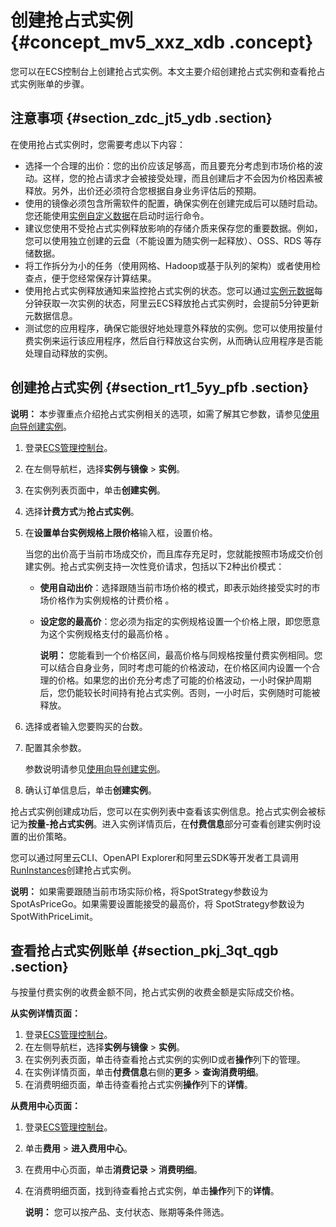# 创建抢占式实例 {#concept_mv5_xxz_xdb .concept}

您可以在ECS控制台上创建抢占式实例。本文主要介绍创建抢占式实例和查看抢占式实例账单的步骤。

## 注意事项 {#section_zdc_jt5_ydb .section}

在使用抢占式实例时，您需要考虑以下内容：

-   选择一个合理的出价：您的出价应该足够高，而且要充分考虑到市场价格的波动。这样，您的抢占请求才会被接受处理，而且创建后才不会因为价格因素被释放。另外，出价还必须符合您根据自身业务评估后的预期。
-   使用的镜像必须包含所需软件的配置，确保实例在创建完成后可以随时启动。您还能使用[实例自定义数据](../intl.zh-CN/实例/管理实例/使用实例自定义数据/生成实例自定义数据.md#)在启动时运行命令。
-   建议您使用不受抢占式实例释放影响的存储介质来保存您的重要数据。例如，您可以使用独立创建的云盘（不能设置为随实例一起释放）、OSS、RDS 等存储数据。
-   将工作拆分为小的任务（使用网格、Hadoop或基于队列的架构）或者使用检查点，便于您经常保存计算结果。
-   使用抢占式实例释放通知来监控抢占式实例的状态。您可以通过[实例元数据](../intl.zh-CN/实例/管理实例/使用实例元数据/什么是实例元数据.md#)每分钟获取一次实例的状态，阿里云ECS释放抢占式实例时，会提前5分钟更新元数据信息。
-   测试您的应用程序，确保它能很好地处理意外释放的实例。您可以使用按量付费实例来运行该应用程序，然后自行释放这台实例，从而确认应用程序是否能处理自动释放的实例。

## 创建抢占式实例 {#section_rt1_5yy_pfb .section}

**说明：** 本步骤重点介绍抢占式实例相关的选项，如需了解其它参数，请参见[使用向导创建实例](intl.zh-CN/实例/创建实例/使用向导创建实例.md#)。

1.  登录[ECS管理控制台](https://ecs.console.aliyun.com)。
2.  在左侧导航栏，选择**实例与镜像** \> **实例**。
3.  在实例列表页面中，单击**创建实例**。
4.  选择**计费方式**为**抢占式实例**。
5.  在**设置单台实例规格上限价格**输入框，设置价格。

    当您的出价高于当前市场成交价，而且库存充足时，您就能按照市场成交价创建实例。抢占式实例支持一次性竞价请求，包括以下2种出价模式：

    -   **使用自动出价**：选择跟随当前市场价格的模式，即表示始终接受实时的市场价格作为实例规格的计费价格 。
    -   **设定您的最高价**：您必须为指定的实例规格设置一个价格上限，即您愿意为这个实例规格支付的最高价格 。

        **说明：** 您能看到一个价格区间，最高价格与同规格按量付费实例相同。您可以结合自身业务，同时考虑可能的价格波动，在价格区间内设置一个合理的价格。如果您的出价充分考虑了可能的价格波动，一小时保护周期后，您仍能较长时间持有抢占式实例。否则，一小时后，实例随时可能被释放。

6.  选择或者输入您要购买的台数。
7.  配置其余参数。

    参数说明请参见[使用向导创建实例](intl.zh-CN/实例/创建实例/使用向导创建实例.md#)。

8.  确认订单信息后，单击**创建实例**。

抢占式实例创建成功后，您可以在实例列表中查看该实例信息。抢占式实例会被标记为**按量-抢占式实例**。进入实例详情页后，在**付费信息**部分可查看创建实例时设置的出价策略。

您可以通过阿里云CLI、OpenAPI Explorer和阿里云SDK等开发者工具调用[RunInstances](../intl.zh-CN/API参考/实例/RunInstances.md#)创建抢占式实例。

**说明：** 如果需要跟随当前市场实际价格，将SpotStrategy参数设为SpotAsPriceGo。如果需要设置能接受的最高价，将 SpotStrategy参数设为SpotWithPriceLimit。

## 查看抢占式实例账单 {#section_pkj_3qt_qgb .section}

与按量付费实例的收费金额不同，抢占式实例的收费金额是实际成交价格。

**从实例详情页面：**

1.  登录[ECS管理控制台](https://ecs.console.aliyun.com)。
2.  在左侧导航栏，选择**实例与镜像** \> **实例**。
3.  在实例列表页面，单击待查看抢占式实例的实例ID或者**操作**列下的管理。
4.  在实例详情页面，单击**付费信息**右侧的**更多** \> **查询消费明细**。
5.  在消费明细页面，单击待查看抢占式实例**操作**列下的**详情**。

**从费用中心页面：**

1.  登录[ECS管理控制台](https://ecs.console.aliyun.com)。
2.  单击**费用** \> **进入费用中心**。
3.  在费用中心页面，单击**消费记录** \> **消费明细**。
4.  在消费明细页面，找到待查看抢占式实例，单击**操作**列下的**详情**。

    **说明：** 您可以按产品、支付状态、账期等条件筛选。


